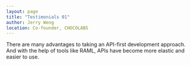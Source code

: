 ```yaml
---
layout: page
title: "Testimonials 01"
author: Jerry Weng
location: Co-founder, CHOCOLABS
---
```

There are many advantages to taking an API-first development approach. And with the help of tools like RAML, APIs have become more elastic and easier to use.
